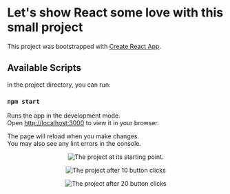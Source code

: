 # Let's show React some love with this small project

This project was bootstrapped with [Create React App](https://github.com/facebook/create-react-app).

## Available Scripts

In the project directory, you can run:

### `npm start`

Runs the app in the development mode.\
Open [http://localhost:3000](http://localhost:3000) to view it in your browser.

The page will reload when you make changes.\
You may also see any lint errors in the console.

<p align="center">
  <img src="https://user-images.githubusercontent.com/4411121/222522293-ae6f1662-7c61-4dde-8f42-119c51a8606a.png" alt="The project at its starting point.">
</p>

<p align="center">
<img src="https://user-images.githubusercontent.com/4411121/222522353-b13ce1d1-723f-4efb-ad3b-1df3168b4a6f.png" alt="The project after 10 button clicks"></p>

<p align="center">
<img src="https://user-images.githubusercontent.com/4411121/222522401-59d2116a-7be5-4f26-bbe0-46ad3a7b41fb.png" alt="The project after 20 button clicks">
</p>
